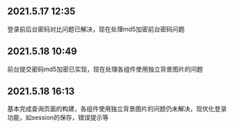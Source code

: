## 2021.5.17 12:35
登录前后台密码对比问题已解决，现在处理md5加密前台密码问题

## 2021.5.18 10:49
前台提交密码md5加密已实现，现在处理各组件使用独立背景图片的问题

## 2021.5.18 16:13
基本完成查询页面的构建，各组件使用独立背景图片的问题仍未解决，现优化登录功能，如session的保存，错误提示等